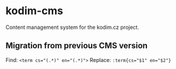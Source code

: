 # kodim-cms
Content management system for the kodim.cz project.

## Migration from previous CMS version

Find: `<term cs="(.*)" en="(.*)">`
Replace: `:term{cs="$1" en="$2"}`